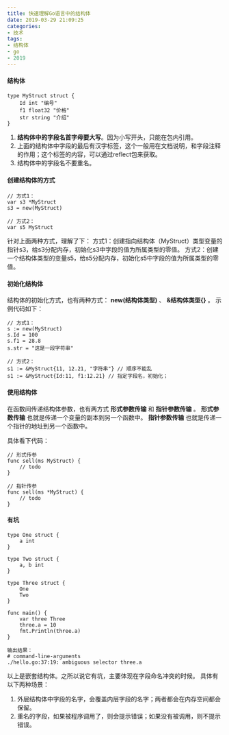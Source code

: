 ```yaml
---
title: 快速理解Go语言中的结构体
date: 2019-03-29 21:09:25
categories:
- 技术
tags:
- 结构体
- go
- 2019
---
```


#### 结构体

```
type MyStruct struct {
	Id int "编号"
	f1 float32 "价格"
	str string "介绍"
}
```

1. **结构体中的字段名首字母要大写**。因为小写开头，只能在包内引用。
2. 上面的结构体中字段的最后有汉字标签，这个一般用在文档说明，和字段注释的作用；这个标签的内容，可以通过reflect包来获取。
3. 结构体中的字段名不要重名。

<!-- more -->

#### 创建结构体的方式

```
// 方式1：
var s3 *MyStruct
s3 = new(MyStruct)

// 方式2：
var s5 MyStruct
```

针对上面两种方式，理解了下：
方式1：创建指向结构体（MyStruct）类型变量的指针s3，给s3分配内存，初始化s3中字段的值为所属类型的零值。
方式2：创建一个结构体类型的变量s5，给s5分配内存，初始化s5中字段的值为所属类型的零值。

#### 初始化结构体

结构体的初始化方式，也有两种方式： **new(结构体类型)** 、 **&结构体类型{}** 。
示例代码如下：

```
// 方式1：
s := new(MyStruct)
s.Id = 100
s.f1 = 28.8
s.str = "这是一段字符串"

// 方式2：
s1 := &MyStruct{11, 12.21, "字符串"} // 顺序不能乱
s1 := &MyStruct{Id:11, f1:12.21} // 指定字段名，初始化；
```

#### 使用结构体

在函数间传递结构体参数，也有两方式 **形式参数传输** 和 **指针参数传输** 。
**形式参数传输** 也就是传递一个变量的副本到另一个函数中。
**指针参数传输** 也就是传递一个指针的地址到另一个函数中。

具体看下代码：

```
// 形式传参
func sell(ms MyStruct) {
    // todo
}

// 指针传参
func sell(ms *MyStruct) {
    // todo
}
```

#### 有坑

```
type One struct {
	a int
}

type Two struct {
	a, b int
}

type Three struct {
	One
	Two
}

func main() {
	var three Three
	three.a = 10
	fmt.Println(three.a)
}

输出结果：
# command-line-arguments
./hello.go:37:19: ambiguous selector three.a
```

以上是嵌套结构体。之所以说它有坑，主要体现在字段命名冲突的时候。
具体有以下两种场景：
1. 外层结构体中字段的名字，会覆盖内层字段的名字；两者都会在内存空间都会保留。
2. 重名的字段，如果被程序调用了，则会提示错误；如果没有被调用，则不提示错误。